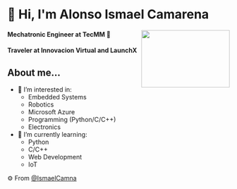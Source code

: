 # 👋 Hi, I'm Alonso Ismael Camarena
<img align='right' src="https://blog.fusiontribal.com/wp-content/uploads/2014/03/OctoCats-GitHub-daftpunktocat-thomas.gif" height="130" width="200">

#### Mechatronic Engineer at TecMM 🤖
#### Traveler at Innovacion Virtual and LaunchX
                                                                                                                       
## About me...
- 👀 I’m interested in:
     - Embedded Systems
     - Robotics
     - Microsoft Azure
     - Programming (Python/C/C++)
     - Electronics
- 🌱 I’m currently learning:
     - Python
     - C/C++
     - Web Development
     - IoT

⚙️ From [@IsmaelCamna](https://github.com/IsmaelCamna)
